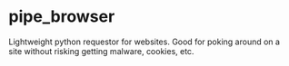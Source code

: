 # pipe_browser
Lightweight python requestor for websites. Good for poking around on a site without risking getting malware, cookies, etc.
